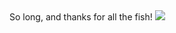 <!DOCTYPE html>
<html lang="en">
<head>
    <meta charset="UTF-8">
    <meta name="viewport" content="width=device-width, initial-scale=1.0">
    
</head>
<body>
So long, and thanks for all the fish!
<img src="/img/preview.gif">
</body>
</html>
